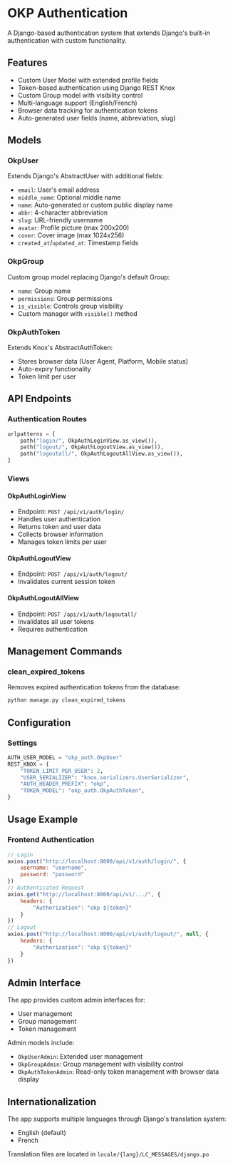 # OKP Authentication

A Django-based authentication system that extends Django's built-in authentication with custom functionality.

## Features

- Custom User Model with extended profile fields
- Token-based authentication using Django REST Knox
- Custom Group model with visibility control
- Multi-language support (English/French)
- Browser data tracking for authentication tokens
- Auto-generated user fields (name, abbreviation, slug)

## Models

### OkpUser
Extends Django's AbstractUser with additional fields:

- `email`: User's email address
- `middle_name`: Optional middle name
- `name`: Auto-generated or custom public display name
- `abbr`: 4-character abbreviation
- `slug`: URL-friendly username
- `avatar`: Profile picture (max 200x200)
- `cover`: Cover image (max 1024x256)
- `created_at`/`updated_at`: Timestamp fields

### OkpGroup
Custom group model replacing Django's default Group:

- `name`: Group name
- `permissions`: Group permissions
- `is_visible`: Controls group visibility
- Custom manager with `visible()` method

### OkpAuthToken
Extends Knox's AbstractAuthToken:

- Stores browser data (User Agent, Platform, Mobile status)
- Auto-expiry functionality
- Token limit per user

## API Endpoints

### Authentication Routes

```python
urlpatterns = [
    path("login/", OkpAuthLoginView.as_view()),
    path("logout/", OkpAuthLogoutView.as_view()),
    path("logoutall/", OkpAuthLogoutAllView.as_view()),
]
```

### Views

#### OkpAuthLoginView
- Endpoint: `POST /api/v1/auth/login/`
- Handles user authentication
- Returns token and user data
- Collects browser information
- Manages token limits per user

#### OkpAuthLogoutView
- Endpoint: `POST /api/v1/auth/logout/`
- Invalidates current session token

#### OkpAuthLogoutAllView
- Endpoint: `POST /api/v1/auth/logoutall/`
- Invalidates all user tokens
- Requires authentication

## Management Commands

### clean_expired_tokens
Removes expired authentication tokens from the database:

```bash
python manage.py clean_expired_tokens
```

## Configuration

### Settings

```python
AUTH_USER_MODEL = "okp_auth.OkpUser"
REST_KNOX = {
    "TOKEN_LIMIT_PER_USER": 2,
    "USER_SERIALIZER": "knox.serializers.UserSerializer",
    "AUTH_HEADER_PREFIX": "okp",
    "TOKEN_MODEL": "okp_auth.OkpAuthToken",
}
```

## Usage Example

### Frontend Authentication

```javascript
// Login
axios.post("http://localhost:8000/api/v1/auth/login/", {
    username: "username",
    password: "password"
})
// Authenticated Request
axios.get("http://localhost:8000/api/v1/.../", {
    headers: {
        "Authorization": "okp ${token}"
    }
})
// Logout
axios.post("http://localhost:8000/api/v1/auth/logout/", null, {
    headers: {
        "Authorization": "okp ${token}"
    }
})
```


## Admin Interface

The app provides custom admin interfaces for:
- User management
- Group management
- Token management

Admin models include:
- `OkpUserAdmin`: Extended user management
- `OkpGroupAdmin`: Group management with visibility control
- `OkpAuthTokenAdmin`: Read-only token management with browser data display

## Internationalization

The app supports multiple languages through Django's translation system:
- English (default)
- French

Translation files are located in `locale/{lang}/LC_MESSAGES/django.po`
